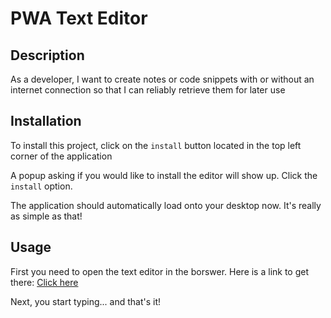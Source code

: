 # PWA Text Editor

## Description

As a developer, I want to create notes or code snippets with or without an internet connection so that I can reliably retrieve them for later use

## Installation

To install this project, click on the `install` button located in the top left corner of the application

A popup asking if you would like to install the editor will show up. Click the `install` option.

The application should automatically load onto your desktop now. It's really as simple as that!

## Usage

First you need to open the text editor in the borswer. Here is a link to get there: [Click here](https://text-editor-application.herokuapp.com/)

Next, you start typing... and that's it!
